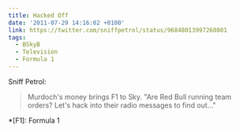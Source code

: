 ```yaml
---
title: Hacked Off
date: '2011-07-29 14:16:02 +0100'
link: https://twitter.com/sniffpetrol/status/96848013997260801
tags:
  - BSkyB
  - Television
  - Formula 1
---
```

Sniff Petrol:

> Murdoch's money brings F1 to Sky. "Are Red Bull running team orders? Let's hack into their radio messages to find out..."

*[F1]: Formula 1
